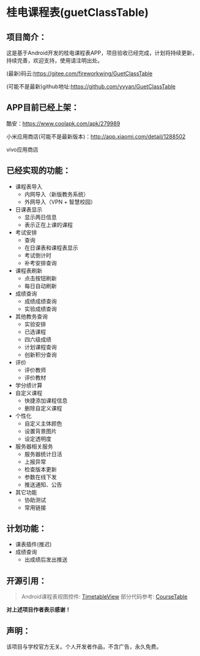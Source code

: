 # 桂电课程表(guetClassTable)
## 项目简介：

这是基于Android开发的桂电课程表APP，项目验收已经完成，计划将持续更新，持续完善，欢迎支持，使用请注明出处。

(最新)码云:https://gitee.com/fireworkwing/GuetClassTable

(可能不是最新)github地址:https://github.com/yvyan/GuetClassTable

## APP目前已经上架：
酷安：https://www.coolapk.com/apk/279989

小米应用商店(可能不是最新版本)：http://app.xiaomi.com/detail/1288502

vivo应用商店

## 已经实现的功能：

- 课程表导入
	* 内网导入（新版教务系统）
	* 外网导入（VPN + 智慧校园）
- 日课表显示
    * 显示两日信息
    * 表示正在上课的课程
- 考试安排
	* 查询
	* 在日课表和课程表显示
	* 考试倒计时
	* 补考安排查询
- 课程表刷新
	* 点击按钮刷新
	* 每日自动刷新
- 成绩查询
	* 成绩成绩查询
	* 实验成绩查询
- 其他教务查询
	* 实验安排
	* 已选课程
	* 四六级成绩
	* 计划课程查询
	* 创新积分查询
- 评价
    * 评价教师
	* 评价教材
- 学分绩计算
- 自定义课程
    * 快捷添加课程信息
    * 删除自定义课程
- 个性化
	* 自定义主体颜色
	* 设置背景图片
	* 设定透明度
- 服务器相关服务
	* 服务器统计日活
	* 上报异常
	* 检查版本更新
	* 参数在线下发
	* 推送通知、公告
- 其它功能
	* 协助测试
	* 常用链接
		
## 计划功能：
- 课表插件(推迟)
- 成绩查询
	* 出成绩后发出推送

## 开源引用：
> Android课程表视图控件: [TimetableView](https://github.com/zfman/TimetableView)
> 部分代码参考: [CourseTable](https://github.com/Telephone2019/CourseTable)

**对上述项目作者表示感谢！**

## 声明：
该项目与学校官方无关。个人开发者作品，不含广告，永久免费。
